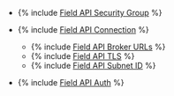 * {% include [Field API Security Group](../../fields/common/api/security-groups.md) %}

* {% include [Field API Connection](../../fields/kafka/api/connection-on-premise.md) %}

    * {% include [Field API Broker URLs](../../fields/kafka/api/connection-on-premise-broker.md) %}
    * {% include [Field API TLS](../../fields/kafka/api/connection-on-premise-tls.md) %}
    * {% include [Field API Subnet ID](../../fields/kafka/api/connection-on-premise-subnet.md) %}

* {% include [Field API Auth](../../fields/kafka/api/auth.md) %}
